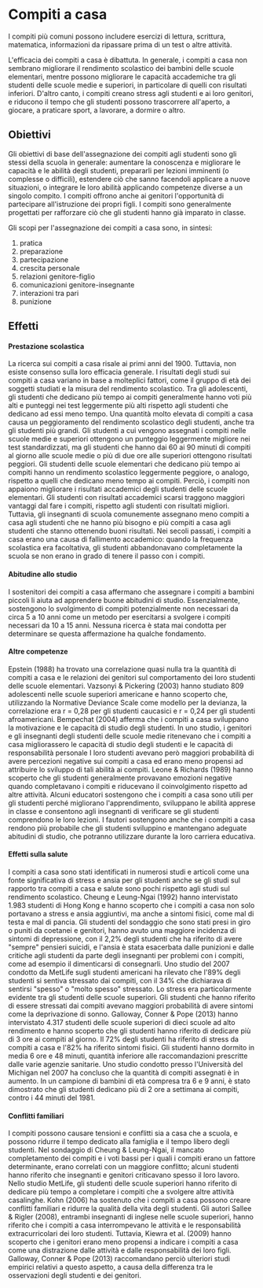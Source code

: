 <h1>Compiti a casa</h1>

I compiti più comuni possono includere esercizi di lettura, scrittura, matematica, informazioni da ripassare prima di un test o altre attività.

L'efficacia dei compiti a casa è dibattuta. In generale, i compiti a casa non sembrano migliorare il rendimento scolastico dei bambini delle scuole elementari, mentre possono migliorare le capacità accademiche tra gli studenti delle scuole medie e superiori, in particolare di quelli con risultati inferiori. D'altro canto, i compiti creano stress agli studenti e ai loro genitori, e riducono il tempo che gli studenti possono trascorrere all'aperto, a giocare, a praticare sport, a lavorare, a dormire o altro.


<h2>Obiettivi</h2>

Gli obiettivi di base dell'assegnazione dei compiti agli studenti sono gli stessi della scuola in generale: aumentare la conoscenza e migliorare le capacità e le abilità degli studenti, prepararli per lezioni imminenti (o complesse o difficili), estendere ciò che sanno facendoli applicare a nuove situazioni, o integrare le loro abilità applicando competenze diverse a un singolo compito. I compiti offrono anche ai genitori l'opportunità di partecipare all'istruzione dei propri figli. I compiti sono generalmente progettati per rafforzare ciò che gli studenti hanno già imparato in classe.

Gli scopi per l'assegnazione dei compiti a casa sono, in sintesi:

1. pratica
1. preparazione
1. partecipazione
1. crescita personale
1. relazioni genitore-figlio
1. comunicazioni genitore-insegnante
1. interazioni tra pari
1. punizione

<h2>Effetti</h2>

<h4>Prestazione scolastica</h4>
La ricerca sui compiti a casa risale ai primi anni del 1900. Tuttavia, non esiste consenso sulla loro efficacia generale. I risultati degli studi sui compiti a casa variano in base a molteplici fattori, come il gruppo di età dei soggetti studiati e la misura del rendimento scolastico.
Tra gli adolescenti, gli studenti che dedicano più tempo ai compiti generalmente hanno voti più alti e punteggi nei test leggermente più alti rispetto agli studenti che dedicano ad essi meno tempo. Una quantità molto elevata di compiti a casa causa un peggioramento del rendimento scolastico degli studenti, anche tra gli studenti più grandi. Gli studenti a cui vengono assegnati i compiti nelle scuole medie e superiori ottengono un punteggio leggermente migliore nei test standardizzati, ma gli studenti che hanno dai 60 ai 90 minuti di compiti al giorno alle scuole medie o più di due ore alle superiori ottengono risultati peggiori.
Gli studenti delle scuole elementari che dedicano più tempo ai compiti hanno un rendimento scolastico leggermente peggiore, o analogo, rispetto a quelli che dedicano meno tempo ai compiti. Perciò, i compiti non appaiono migliorare i risultati accademici degli studenti delle scuole elementari.
Gli studenti con risultati accademici scarsi traggono maggiori vantaggi dal fare i compiti, rispetto agli studenti con risultati migliori. Tuttavia, gli insegnanti di scuola comunemente assegnano meno compiti a casa agli studenti che ne hanno più bisogno e più compiti a casa agli studenti che stanno ottenendo buoni risultati.
Nei secoli passati, i compiti a casa erano una causa di fallimento accademico: quando la frequenza scolastica era facoltativa, gli studenti abbandonavano completamente la scuola se non erano in grado di tenere il passo con i compiti.

<h4>Abitudine allo studio</h4>
I sostenitori dei compiti a casa affermano che assegnare i compiti a bambini piccoli li aiuta ad apprendere buone abitudini di studio. Essenzialmente, sostengono lo svolgimento di compiti potenzialmente non necessari da circa 5 a 10 anni come un metodo per esercitarsi a svolgere i compiti necessari da 10 a 15 anni. Nessuna ricerca è stata mai condotta per determinare se questa affermazione ha qualche fondamento.

<h4>Altre competenze</h4>
Epstein (1988) ha trovato una correlazione quasi nulla tra la quantità di compiti a casa e le relazioni dei genitori sul comportamento dei loro studenti delle scuole elementari. Vazsonyi & Pickering (2003) hanno studiato 809 adolescenti nelle scuole superiori americane e hanno scoperto che, utilizzando la Normative Deviance Scale come modello per la devianza, la correlazione era r = 0,28 per gli studenti caucasici e r = 0,24 per gli studenti afroamericani.
Bempechat (2004) afferma che i compiti a casa sviluppano la motivazione e le capacità di studio degli studenti. In uno studio, i genitori e gli insegnanti degli studenti delle scuole medie ritenevano che i compiti a casa migliorassero le capacità di studio degli studenti e le capacità di responsabilità personale I loro studenti avevano però maggiori probabilità di avere percezioni negative sui compiti a casa ed erano meno propensi ad attribuire lo sviluppo di tali abilità ai compiti. Leone & Richards (1989) hanno scoperto che gli studenti generalmente provavano emozioni negative quando completavano i compiti e riducevano il coinvolgimento rispetto ad altre attività.
Alcuni educatori sostengono che i compiti a casa sono utili per gli studenti perché migliorano l'apprendimento, sviluppano le abilità apprese in classe e consentono agli insegnanti di verificare se gli studenti comprendono le loro lezioni. I fautori sostengono anche che i compiti a casa rendono più probabile che gli studenti sviluppino e mantengano adeguate abitudini di studio, che potranno utilizzare durante la loro carriera educativa.

<h4>Effetti sulla salute</h4>
I compiti a casa sono stati identificati in numerosi studi e articoli come una fonte significativa di stress e ansia per gli studenti anche se gli studi sul rapporto tra compiti a casa e salute sono pochi rispetto agli studi sul rendimento scolastico.
Cheung e Leung-Ngai (1992) hanno intervistato 1.983 studenti di Hong Kong e hanno scoperto che i compiti a casa non solo portavano a stress e ansia aggiuntivi, ma anche a sintomi fisici, come mal di testa e mal di pancia. Gli studenti del sondaggio che sono stati presi in giro o puniti da coetanei e genitori, hanno avuto una maggiore incidenza di sintomi di depressione, con il 2,2% degli studenti che ha riferito di avere "sempre" pensieri suicidi, e l'ansia è stata esacerbata dalle punizioni e dalle critiche agli studenti da parte degli insegnanti per problemi con i compiti, come ad esempio il dimenticarsi di consegnarli.
Uno studio del 2007 condotto da MetLife sugli studenti americani ha rilevato che l'89% degli studenti si sentiva stressato dai compiti, con il 34% che dichiarava di sentirsi "spesso" o "molto spesso" stressato. Lo stress era particolarmente evidente tra gli studenti delle scuole superiori. Gli studenti che hanno riferito di essere stressati dai compiti avevano maggiori probabilità di avere sintomi come la deprivazione di sonno.
Galloway, Conner & Pope (2013) hanno intervistato 4.317 studenti delle scuole superiori di dieci scuole ad alto rendimento e hanno scoperto che gli studenti hanno riferito di dedicare più di 3 ore ai compiti al giorno. Il 72% degli studenti ha riferito di stress da compiti a casa e l'82% ha riferito sintomi fisici. Gli studenti hanno dormito in media 6 ore e 48 minuti, quantità inferiore alle raccomandazioni prescritte dalle varie agenzie sanitarie.
Uno studio condotto presso l'Università del Michigan nel 2007 ha concluso che la quantità di compiti assegnati è in aumento. In un campione di bambini di età compresa tra 6 e 9 anni, è stato dimostrato che gli studenti dedicano più di 2 ore a settimana ai compiti, contro i 44 minuti del 1981.

<h4>Conflitti familiari</h4>
I compiti possono causare tensioni e conflitti sia a casa che a scuola, e possono ridurre il tempo dedicato alla famiglia e il tempo libero degli studenti. Nel sondaggio di Cheung & Leung-Ngai, il mancato completamento dei compiti e i voti bassi per i quali i compiti erano un fattore determinante, erano correlati con un maggiore conflitto; alcuni studenti hanno riferito che insegnanti e genitori criticavano spesso il loro lavoro. Nello studio MetLife, gli studenti delle scuole superiori hanno riferito di dedicare più tempo a completare i compiti che a svolgere altre attività casalinghe. Kohn (2006) ha sostenuto che i compiti a casa possono creare conflitti familiari e ridurre la qualità della vita degli studenti. Gli autori Sallee & Rigler (2008), entrambi insegnanti di inglese nelle scuole superiori, hanno riferito che i compiti a casa interrompevano le attività e le responsabilità extracurricolari dei loro studenti. Tuttavia, Kiewra et al. (2009) hanno scoperto che i genitori erano meno propensi a indicare i compiti a casa come una distrazione dalle attività e dalle responsabilità dei loro figli. Galloway, Conner & Pope (2013) raccomandano perciò ulteriori studi empirici relativi a questo aspetto, a causa della differenza tra le osservazioni degli studenti e dei genitori.
